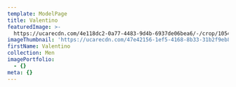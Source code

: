 ```yaml
---
template: ModelPage
title: Valentino
featuredImage: >-
  https://ucarecdn.com/4e118dc2-0a77-4483-9d4b-6937de06bea6/-/crop/1054x835/0,92/-/preview/
imageThumbnail: 'https://ucarecdn.com/47e42156-1ef5-4168-8b33-31b2f9eb8df2/'
firstName: Valentino
collection: Men
imagePortfolio:
  - {}
meta: {}
---
```


